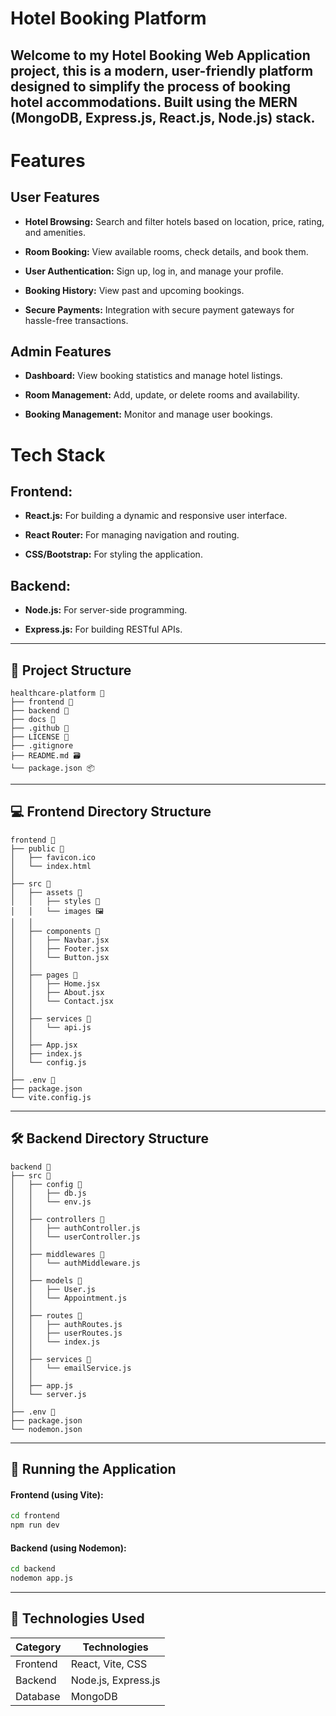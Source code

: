 # Hotel Booking Platform

Welcome to my Hotel Booking Web Application project, this is a modern, user-friendly platform designed to simplify the process of booking hotel accommodations. Built using the MERN (MongoDB, Express.js, React.js, Node.js) stack.
---

# Features
## User Features

- **Hotel Browsing:** Search and filter hotels based on location, price, rating, and amenities.

- **Room Booking:** View available rooms, check details, and book them.

- **User Authentication:** Sign up, log in, and manage your profile.

- **Booking History:** View past and upcoming bookings.

- **Secure Payments:** Integration with secure payment gateways for hassle-free transactions.

## Admin Features

- **Dashboard:** View booking statistics and manage hotel listings.

- **Room Management:** Add, update, or delete rooms and availability.

- **Booking Management:** Monitor and manage user bookings.

# Tech Stack

## Frontend:
- **React.js:** For building a dynamic and responsive user interface.

- **React Router:** For managing navigation and routing.

- **CSS/Bootstrap:** For styling the application.

## Backend:
- **Node.js:** For server-side programming.

- **Express.js:** For building RESTful APIs.

---
## 📂 Project Structure ##

```plaintext
healthcare-platform 📂
├── frontend 📂        
├── backend 📂         
├── docs 🧾            
├── .github 📂       
├── LICENSE 🪪            
├── .gitignore         
├── README.md 🗃️       
└── package.json 📦  
```
---

## 💻 Frontend Directory Structure ##
```plaintext
frontend 📂
├── public 📂                   
│   ├── favicon.ico
│   └── index.html          
│
├── src 📂                      
│   ├── assets 📂               
│   │   ├── styles 📂          
│   │   └── images 🖼️          
│   │
│   ├── components 📂          
│   │   ├── Navbar.jsx
│   │   ├── Footer.jsx
│   │   └── Button.jsx
│   │
│   ├── pages 🧾              
│   │   ├── Home.jsx
│   │   ├── About.jsx
│   │   └── Contact.jsx
│   │
│   ├── services 📂              
│   │   └── api.js
│   │
│   ├── App.jsx               
│   ├── index.js              
│   └── config.js             
│
├── .env 📂                     
├── package.json              
└── vite.config.js            
```
---
## 🛠 Backend Directory Structure ##
```plaintext
backend 📂
├── src 📂                      
│   ├── config 📂              
│   │   ├── db.js             
│   │   └── env.js            
│   │
│   ├── controllers 📂         
│   │   ├── authController.js 
│   │   └── userController.js 
│   │
│   ├── middlewares 📂          
│   │   └── authMiddleware.js 
│   │
│   ├── models 📂              
│   │   ├── User.js
│   │   └── Appointment.js
│   │
│   ├── routes 📂              
│   │   ├── authRoutes.js
│   │   ├── userRoutes.js
│   │   └── index.js
│   │
│   ├── services 📂           
│   │   └── emailService.js   
│   │
│   ├── app.js                
│   └── server.js             
│
├── .env 📂                    
├── package.json              
└── nodemon.json              
```
---

## 🚀 Running the Application ##
#### **Frontend**  (using Vite): ####
```bash
cd frontend
npm run dev

```
#### **Backend**  (using Nodemon): ####
```bash
cd backend
nodemon app.js
```
---
## 🧰 Technologies Used ##
| Category           | Technologies                                                                |
| ----------------- | ----------------------------------------------------------------------- |
| Frontend| React, Vite, CSS |
|Backend  | Node.js, Express.js|
|Database |MongoDB|